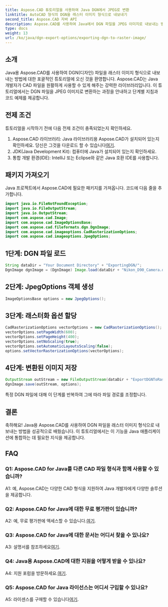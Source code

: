 ```yaml
---
title: Aspose.CAD 튜토리얼을 사용하여 Java DGN에서 JPEG로 변환
linktitle: AutoCAD 형식의 DGN을 래스터 이미지 형식으로 내보내기
second_title: Aspose.CAD 자바 API
description: Aspose.CAD를 사용하여 Java에서 DGN 파일을 JPEG 이미지로 내보내는 방법을 알아보세요. 이 단계별 튜토리얼은 프로세스를 쉽게 안내합니다.
type: docs
weight: 13
url: /ko/java/dgn-export-options/exporting-dgn-to-raster-image/
---
```

## 소개

Java용 Aspose.CAD를 사용하여 DGN(디자인) 파일을 래스터 이미지 형식으로 내보내는 방법에 대한 포괄적인 튜토리얼에 오신 것을 환영합니다. Aspose.CAD는 Java 개발자가 CAD 파일을 원활하게 사용할 수 있게 해주는 강력한 라이브러리입니다. 이 튜토리얼에서는 DGN 파일을 JPEG 이미지로 변환하는 과정을 안내하고 단계별 지침과 코드 예제를 제공합니다.

## 전제 조건

튜토리얼을 시작하기 전에 다음 전제 조건이 충족되었는지 확인하세요.
1.  Aspose.CAD 라이브러리: Java 라이브러리용 Aspose.CAD가 설치되어 있는지 확인하세요. 당신은 그것을 다운로드 할 수 있습니다[여기](https://releases.aspose.com/cad/java/).
2. JDK(Java Development Kit): 컴퓨터에 Java가 설치되어 있는지 확인하세요.
3. 통합 개발 환경(IDE): IntelliJ 또는 Eclipse와 같은 Java 호환 IDE를 사용합니다.

## 패키지 가져오기

Java 프로젝트에서 Aspose.CAD에 필요한 패키지를 가져옵니다. 코드에 다음 줄을 추가합니다.

```java
import java.io.FileNotFoundException;
import java.io.FileOutputStream;
import java.io.OutputStream;
import com.aspose.cad.Image;
import com.aspose.cad.ImageOptionsBase;
import com.aspose.cad.fileformats.dgn.DgnImage;
import com.aspose.cad.imageoptions.CadRasterizationOptions;
import com.aspose.cad.imageoptions.JpegOptions;
```

## 1단계: DGN 파일 로드

```java
String dataDir = "Your Document Directory" + "ExportingDGN/";
DgnImage dgnImage = (DgnImage) Image.load(dataDir + "Nikon_D90_Camera.dgn");
```

## 2단계: JpegOptions 객체 생성

```java
ImageOptionsBase options = new JpegOptions();
```

## 3단계: 래스터화 옵션 할당

```java
CadRasterizationOptions vectorOptions = new CadRasterizationOptions();
vectorOptions.setPageWidth(600);
vectorOptions.setPageHeight(400);
vectorOptions.setNoScaling(true);
vectorOptions.setAutomaticLayoutsScaling(false);
options.setVectorRasterizationOptions(vectorOptions);
```

## 4단계: 변환된 이미지 저장

```java
OutputStream outStream = new FileOutputStream(dataDir + "ExportDGNToRasterImage_Out.jpg");
dgnImage.save(outStream, options);
```

특정 DGN 파일에 대해 이 단계를 반복하여 그에 따라 파일 경로를 조정합니다.

## 결론

축하해요! Java용 Aspose.CAD를 사용하여 DGN 파일을 래스터 이미지 형식으로 내보내는 방법을 성공적으로 배웠습니다. 이 튜토리얼에서는 이 기능을 Java 애플리케이션에 통합하는 데 필요한 지식을 제공합니다.

## FAQ

### Q1: Aspose.CAD for Java를 다른 CAD 파일 형식과 함께 사용할 수 있습니까?

A1: 예, Aspose.CAD는 다양한 CAD 형식을 지원하여 Java 개발자에게 다양한 솔루션을 제공합니다.

### Q2: Aspose.CAD for Java에 대한 무료 평가판이 있습니까?

 A2: 예, 무료 평가판에 액세스할 수 있습니다.[여기](https://releases.aspose.com/).

### Q3: Aspose.CAD for Java에 대한 문서는 어디서 찾을 수 있나요?

 A3: 설명서를 참조하세요[여기](https://reference.aspose.com/cad/java/).

### Q4: Java용 Aspose.CAD에 대한 지원을 어떻게 받을 수 있나요?

 A4: 지원 포럼을 방문하세요.[여기](https://forum.aspose.com/c/cad/19).

### Q5: Aspose.CAD for Java 라이선스는 어디서 구입할 수 있나요?

 A5: 라이센스를 구매할 수 있습니다[여기](https://purchase.aspose.com/buy).